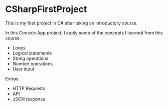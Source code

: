 # CSharpFirstProject

This is my first project in C# after taking an introductory course.

In this Console App project, I apply some of the concepts I learned from this course.

- Loops
- Logical statements
- String operations
- Number operations
- User input

Extras:
- HTTP Requests
- API
- JSON response
